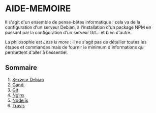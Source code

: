 # AIDE-MEMOIRE

Il s'agit d'un ensemble de pense-bêtes informatique : cela va de la configuration d'un serveur Debian, à l'installation d'un package NPM en passant par la configuration d'un serveur Git… et bien d'autre.

La philosophie est *Less is more* : il ne s'agit pas de détailler toutes les étapes et commandes mais de fournir le minimum d'informations qui permettent d'aller à l'essentiel. 


## <a name='sommaire'>Sommaire</a>

  1. [Serveur Debian](/debian/debian.md)
  1. [Gandi](#gandi)
  1. [Git](#git)
  1. [Nginx](#nginx)
  1. [Node.js](#nodejs)
  1. [Travis](#travis)
 